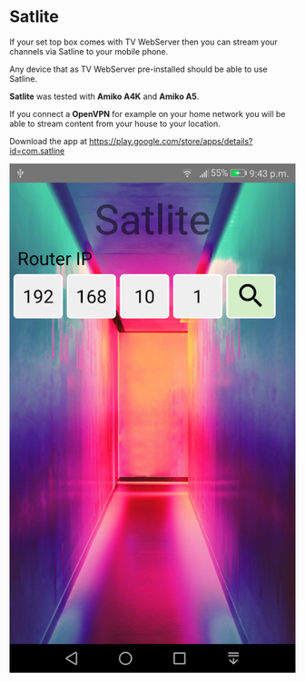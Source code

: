 # Satlite

If your set top box comes with TV WebServer then you can stream your channels via Satline to your mobile phone.

Any device that as TV WebServer pre-installed should be able to use Satline.

**Satlite** was tested with **Amiko A4K** and **Amiko A5**.

If you connect a **OpenVPN** for example on your home network you will be able to stream content from your house to your location.

Download the app at https://play.google.com/store/apps/details?id=com.satline

![image2](screenshot.png)